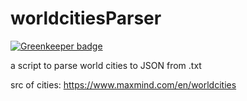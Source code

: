 worldcitiesParser
=================

[![Greenkeeper badge](https://badges.greenkeeper.io/timestep/worldcitiesParser.svg)](https://greenkeeper.io/)

a script to parse world cities to JSON from .txt


src of cities: https://www.maxmind.com/en/worldcities